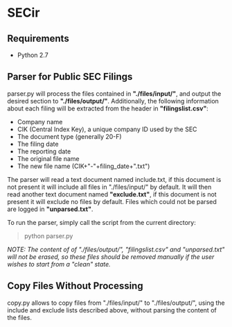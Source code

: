 # SECir

## Requirements

- Python 2.7

## Parser for Public SEC Filings

parser.py will process the files contained in **"./files/input/"**, and output the
desired section to **"./files/output/"**. Additionally, the following information
about each filing will be extracted from the header in **"filingslist.csv"**:

- Company name
- CIK (Central Index Key), a unique company ID used by the SEC
- The document type (generally 20-F)
- The filing date
- The reporting date
- The original file name
- The new file name (CIK+"-"+filing\_date+".txt")

The parser will read a text document named include.txt, if this document is not
present it will include all files in "./files/input/" by
default. It will then read another text document named **"exclude.txt"**, if this
document is not present it will exclude no files by default. Files which could
not be parsed are logged in **"unparsed.txt"**.

To run the parser, simply call the script from the current directory:

> python parser.py

*NOTE: The content of of "./files/output/", "filingslist.csv" and "unparsed.txt" will
not be erased, so these files should be removed manually if the user wishes to
start from a "clean" state.*

## Copy Files Without Processing

copy.py allows to copy files from "./files/input/" to "./files/output/", using
the include and exclude lists described above, without parsing the content of
the files.
